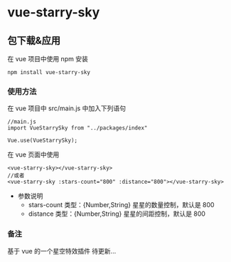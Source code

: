 # vue-starry-sky

## 包下载&应用

在 vue 项目中使用 npm 安装

```
npm install vue-starry-sky
```

### 使用方法

在 vue 项目中 src/main.js 中加入下列语句

```
//main.js
import VueStarrySky from "../packages/index"

Vue.use(VueStarrySky);

```

在 vue 页面中使用

```
<vue-starry-sky></vue-starry-sky>
//或者
<vue-starry-sky :stars-count="800" :distance="800"></vue-starry-sky>
```

- 参数说明
  - stars-count 类型：{Number,String} 星星的数量控制，默认是 800
  - distance 类型：{Number,String} 星星的间距控制，默认是 800

### 备注

基于 vue 的一个星空特效插件
待更新...
